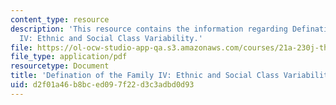 ```yaml
---
content_type: resource
description: 'This resource contains the information regarding Defination of the Family
  IV: Ethnic and Social Class Variability.'
file: https://ol-ocw-studio-app-qa.s3.amazonaws.com/courses/21a-230j-the-contemporary-american-family-spring-2004/d2f01a46b8bced097f22d3c3adbd0d93_MIT21A_230JS04_defiiiieth.pdf
file_type: application/pdf
resourcetype: Document
title: 'Defination of the Family IV: Ethnic and Social Class Variability'
uid: d2f01a46-b8bc-ed09-7f22-d3c3adbd0d93
---
```

